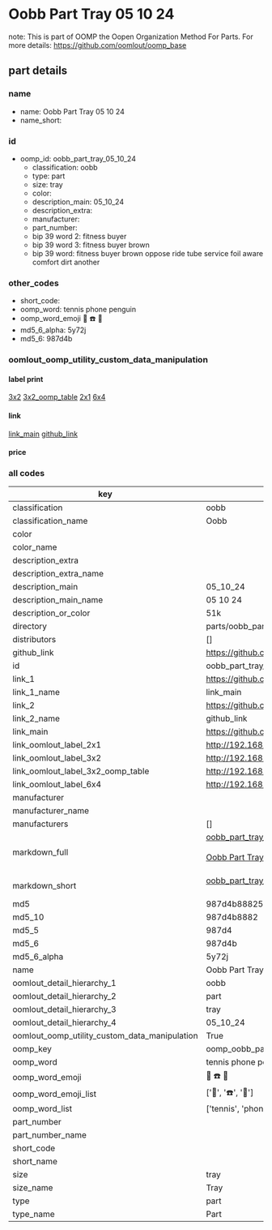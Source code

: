 # Oobb Part Tray 05 10 24  

note: This is part of OOMP the Oopen Organization Method For Parts. For more details: https://github.com/oomlout/oomp_base

##  part details





### name
* name: Oobb Part Tray 05 10 24
* name_short: 
### id
* oomp_id: oobb_part_tray_05_10_24
  * classification: oobb
  * type: part
  * size: tray
  * color: 
  * description_main: 05_10_24
  * description_extra: 
  * manufacturer: 
  * part_number: 
  * bip 39 word 2: fitness buyer
  * bip 39 word 3: fitness buyer brown
  * bip 39 word: fitness buyer brown oppose ride tube service foil aware comfort dirt another

### other_codes
* short_code: 
* oomp_word: tennis phone penguin
* oomp_word_emoji :tennis: :phone: :penguin:
* md5_6_alpha: 5y72j
* md5_6: 987d4b






### oomlout_oomp_utility_custom_data_manipulation
#### label print
[3x2](http://192.168.1.245:1112/?label=oomp%205y72j)
[3x2_oomp_table](http://192.168.1.107:1112/?label=oomp%205y72j)
[2x1](http://192.168.1.242:1112/?label=oomp%205y72j)
[6x4](http://192.168.1.55:1112/?label=oomp%205y72j)    

#### link

[link_main](https://github.com/oomlout/oomlout_oomp_current_version_messy/tree/main/parts/oobb_part_tray_05_10_24) [github_link](https://github.com/oomlout/oomlout_oomp_part_src/tree/main/parts/oobb_part_tray_05_10_24)                             

#### price







### all codes 
| key | value |  
| --- | --- |  
| classification | oobb |  
| classification_name | Oobb |  
| color |  |  
| color_name |  |  
| description_extra |  |  
| description_extra_name |  |  
| description_main | 05_10_24 |  
| description_main_name | 05 10 24 |  
| description_or_color | 51k |  
| directory | parts/oobb_part_tray_05_10_24 |  
| distributors | [] |  
| github_link | https://github.com/oomlout/oomlout_oomp_part_src/tree/main/parts/oobb_part_tray_05_10_24 |  
| id | oobb_part_tray_05_10_24 |  
| link_1 | https://github.com/oomlout/oomlout_oomp_current_version_messy/tree/main/parts/oobb_part_tray_05_10_24 |  
| link_1_name | link_main |  
| link_2 | https://github.com/oomlout/oomlout_oomp_part_src/tree/main/parts/oobb_part_tray_05_10_24 |  
| link_2_name | github_link |  
| link_main | https://github.com/oomlout/oomlout_oomp_current_version_messy/tree/main/parts/oobb_part_tray_05_10_24 |  
| link_oomlout_label_2x1 | http://192.168.1.242:1112/?label=oomp%205y72j |  
| link_oomlout_label_3x2 | http://192.168.1.245:1112/?label=oomp%205y72j |  
| link_oomlout_label_3x2_oomp_table | http://192.168.1.107:1112/?label=oomp%205y72j |  
| link_oomlout_label_6x4 | http://192.168.1.55:1112/?label=oomp%205y72j |  
| manufacturer |  |  
| manufacturer_name |  |  
| manufacturers | [] |  
| markdown_full | [oobb_part_tray_05_10_24](https://github.com/oomlout/oomlout_oomp_current_version_messy/tree/main/parts/oobb_part_tray_05_10_24)<br>[](https://github.com/oomlout/oomlout_oomp_current_version_messy/tree/main/parts/oobb_part_tray_05_10_24)<br>[Oobb Part Tray 05 10 24](https://github.com/oomlout/oomlout_oomp_current_version_messy/tree/main/parts/oobb_part_tray_05_10_24)<br><br> |  
| markdown_short | [oobb_part_tray_05_10_24](https://github.com/oomlout/oomlout_oomp_current_version_messy/tree/main/parts/oobb_part_tray_05_10_24)<br><br> |  
| md5 | 987d4b88825a7887a85cb9b83a07dabf |  
| md5_10 | 987d4b8882 |  
| md5_5 | 987d4 |  
| md5_6 | 987d4b |  
| md5_6_alpha | 5y72j |  
| name | Oobb Part Tray 05 10 24 |  
| oomlout_detail_hierarchy_1 | oobb |  
| oomlout_detail_hierarchy_2 | part |  
| oomlout_detail_hierarchy_3 | tray |  
| oomlout_detail_hierarchy_4 | 05_10_24 |  
| oomlout_oomp_utility_custom_data_manipulation | True |  
| oomp_key | oomp_oobb_part_tray_05_10_24 |  
| oomp_word | tennis phone penguin |  
| oomp_word_emoji | :tennis: :phone: :penguin: |  
| oomp_word_emoji_list | [':tennis:', ':phone:', ':penguin:'] |  
| oomp_word_list | ['tennis', 'phone', 'penguin'] |  
| part_number |  |  
| part_number_name |  |  
| short_code |  |  
| short_name |  |  
| size | tray |  
| size_name | Tray |  
| type | part |  
| type_name | Part |  

